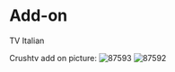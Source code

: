 # Add-on
TV Italian

Crushtv add on picture:
![87593](https://github.com/user-attachments/assets/0453bcd9-827d-43eb-99c2-b3dcf49b8140)
![87592](https://github.com/user-attachments/assets/5e6ee42d-b539-42fe-9ad5-c94be60a12c6)
